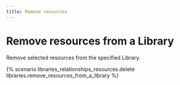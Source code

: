 ```yaml
---
title: Remove resources
---
```


# Remove resources from a Library

Remove selected resources from the specified Library.

{% scenario libraries_relationships_resources.delete libraries.remove_resources_from_a_library %}

